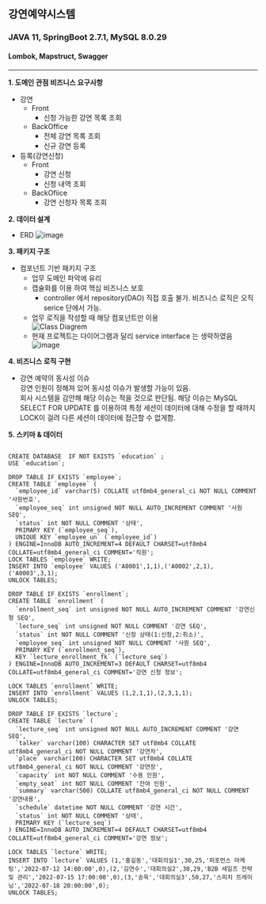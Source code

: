 ## 강연예약시스템
### JAVA 11, SpringBoot 2.7.1, MySQL 8.0.29   
#### Lombok, Mapstruct, Swagger  
***
**1. 도메인 관점 비즈니스 요구사항**
* 강연
  * Front
    * 신청 가능한 강연 목록 조회
  * BackOffice
    * 전체 강연 목록 조회
    * 신규 강연 등록
* 등록(강연신청)
  * Front
    * 강연 신청
    * 신청 내역 조회
  * BackOfiice
    * 강연 신청자 목록 조회
  
**2. 데이터 설계**   
* ERD
![image](https://user-images.githubusercontent.com/41390496/178682368-24b9a5b3-7f47-41d5-9051-92962251ff1f.png)

**3. 패키지 구조**
* 컴포넌트 기반 패키지 구조   
  * 업무 도메인 파악에 유리
  * 캡슐화를 이용 하여 핵심 비즈니스 보호
    * controller 에서 repository(DAO) 직접 호출 불가. 비즈니스 로직은 오직 serice 단에서 가능.
  * 업무 로직을 작성할 때 해당 컴포넌트만 이용     
![Class Diagrem](https://user-images.githubusercontent.com/41390496/178686773-0f11a69e-3cc7-4297-bc40-56a6c217b455.jpg)   
  * 현재 프로젝트는 다이어그램과 달리 service interface 는 생략하였음  
![image](https://user-images.githubusercontent.com/41390496/178703752-c67d17c3-ee3d-473e-b800-30de3c59ff65.png)


**4. 비즈니스 로직 구현**
* 강연 예약의 동시성 이슈   
강연 인원이 정해져 있어 동시성 이슈가 발생할 가능이 있음.   
회사 시스템을 감안해 해당 이슈는 적을 것으로 판단됨.
해당 이슈는 MySQL SELECT FOR UPDATE 를 이용하여 특정 세션이 데이터에 대해 수정을 할 때까지 LOCK이 걸려 다른 세션이 데이터에 접근할 수 없게함.

**5. 스키마 & 데이터**
<pre>
<code>
CREATE DATABASE  IF NOT EXISTS `education` ;
USE `education`;

DROP TABLE IF EXISTS `employee`;
CREATE TABLE `employee` (
  `employee_id` varchar(5) COLLATE utf8mb4_general_ci NOT NULL COMMENT '사원번호',
  `employee_seq` int unsigned NOT NULL AUTO_INCREMENT COMMENT '사원 SEQ',
  `status` int NOT NULL COMMENT '상태',
  PRIMARY KEY (`employee_seq`),
  UNIQUE KEY `employee_un` (`employee_id`)
) ENGINE=InnoDB AUTO_INCREMENT=4 DEFAULT CHARSET=utf8mb4 COLLATE=utf8mb4_general_ci COMMENT='직원';
LOCK TABLES `employee` WRITE;
INSERT INTO `employee` VALUES ('A0001',1,1),('A0002',2,1),('A0003',3,1);
UNLOCK TABLES;

DROP TABLE IF EXISTS `enrollment`;
CREATE TABLE `enrollment` (
  `enrollment_seq` int unsigned NOT NULL AUTO_INCREMENT COMMENT '강연신청 SEQ',
  `lecture_seq` int unsigned NOT NULL COMMENT '강연 SEQ',
  `status` int NOT NULL COMMENT '신청 상태(1:신청,2:취소)',
  `employee_seq` int unsigned NOT NULL COMMENT '사원 SEQ',
  PRIMARY KEY (`enrollment_seq`),
  KEY `lecture_enrollment_fk` (`lecture_seq`)
) ENGINE=InnoDB AUTO_INCREMENT=3 DEFAULT CHARSET=utf8mb4 COLLATE=utf8mb4_general_ci COMMENT='강연 신청 정보';

LOCK TABLES `enrollment` WRITE;
INSERT INTO `enrollment` VALUES (1,2,1,1),(2,3,1,1);
UNLOCK TABLES;

DROP TABLE IF EXISTS `lecture`;
CREATE TABLE `lecture` (
  `lecture_seq` int unsigned NOT NULL AUTO_INCREMENT COMMENT '강연 SEQ',
  `talker` varchar(100) CHARACTER SET utf8mb4 COLLATE utf8mb4_general_ci NOT NULL COMMENT '강연자',
  `place` varchar(100) CHARACTER SET utf8mb4 COLLATE utf8mb4_general_ci NOT NULL COMMENT '강연장',
  `capacity` int NOT NULL COMMENT '수용 인원',
  `empty_seat` int NOT NULL COMMENT '잔여 인원',
  `summary` varchar(500) COLLATE utf8mb4_general_ci NOT NULL COMMENT '강연내용',
  `schedule` datetime NOT NULL COMMENT '강연 시간',
  `status` int NOT NULL COMMENT '상태',
  PRIMARY KEY (`lecture_seq`)
) ENGINE=InnoDB AUTO_INCREMENT=4 DEFAULT CHARSET=utf8mb4 COLLATE=utf8mb4_general_ci COMMENT='강연 정보';

LOCK TABLES `lecture` WRITE;
INSERT INTO `lecture` VALUES (1,'홍길동','대회의실1',30,25,'퍼포먼스 마케팅','2022-07-12 14:00:00',0),(2,'김연수','대회의실2',30,29,'B2B 세일즈 전략 및 관리','2022-07-15 17:00:00',0),(3,'송욱','대회의실3',50,27,'스피치 트레이닝','2022-07-18 20:00:00',0);
UNLOCK TABLES;

</pre>
</code>
